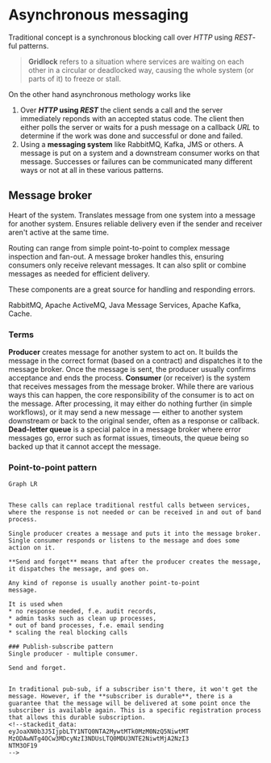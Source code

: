 # Asynchronous messaging
Traditional concept is a synchronous  blocking call over _HTTP_ using _REST_-ful patterns.

> **Gridlock** refers to a situation where services are waiting on each other in a circular or deadlocked way, causing the whole system (or parts of it) to freeze or stall.

On the other hand asynchronous methology works like 
1. Over **_HTTP_ using _REST_** the client sends a call and the server immediately reponds with an accepted status code. The client then either polls the server or waits for a push message on a callback _URL_ to determine if the work was done and successful or done and failed.
2. Using a **messaging system** like RabbitMQ, Kafka, JMS or others. A message is put on a system and a downstream consumer works on that message. Successes or failures can be communicated many different ways or not at all in these various patterns.
## Message broker
Heart of the system. Translates message from one system into a message for another system. Ensures reliable delivery even if the sender and receiver aren't active at the same time.

Routing can range from simple point-to-point to complex message inspection and fan-out. A message broker handles this, ensuring consumers only receive relevant messages. It can also split or combine messages as needed for efficient delivery. 

These components are a great source for handling and responding errors.

RabbitMQ, Apache ActiveMQ, Java Message Services, Apache Kafka, Cache.
### Terms
**Producer** creates message for another system to act on. It builds the message in the correct format (based on a contract) and dispatches it to the message broker. Once the message is sent, the producer usually confirms acceptance and ends the process.
**Consumer** (or receiver) is the system that receives messages from the message broker. While there are various ways this can happen, the core responsibility of the consumer is to act on the message. After processing, it may either do nothing further (in simple workflows), or it may send a new message — either to another system downstream or back to the original sender, often as a response or callback.
**Dead-letter queue** is a special palce in a message broker where error messages go, error such as format issues, timeouts, the queue being so backed up that it cannot accept the message.
### Point-to-point pattern
```mermaid
Graph LR


These calls can replace traditional restful calls between services, where the response is not needed or can be received in and out of band process. 

Single producer creates a message and puts it into the message broker. Single consumer responds or listens to the message and does some action on it.

**Send and forget** means that after the producer creates the message, it dispatches the message, and goes on.

Any kind of reponse is usually another point-to-point 
message.

It is used when
* no response needed, f.e. audit records,
* admin tasks such as clean up processes,
* out of band processes, f.e. email sending
* scaling the real blocking calls

### Publish-subscribe pattern
Single producer - multiple consumer.

Send and forget.


In traditional pub-sub, if a subscriber isn't there, it won't get the message. However, if the **subscriber is durable**, there is a guarantee that the message will be delivered at some point once the subscriber is available again. This is a specific registration process that allows this durable subscription.
<!--stackedit_data:
eyJoaXN0b3J5IjpbLTY1NTQ0NTA2MywtMTk0MzM0NzQ5NiwtMT
MzODAwNTg4OCw3MDcyNzI3NDUsLTQ0MDU3NTE2NiwtMjA2NzI3
NTM3OF19
-->